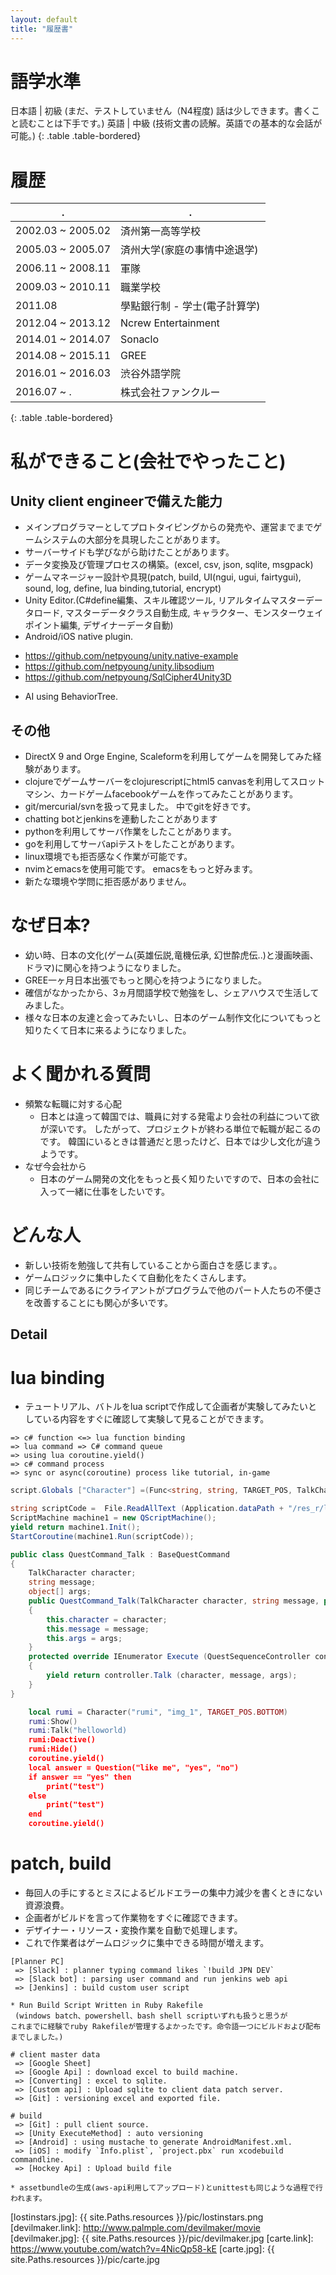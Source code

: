 ```yaml
---
layout: default
title: "履歴書"
---
```


# 語学水準

日本語 | 初級 (まだ、テストしていません（N4程度) 話は少しできます。書くこと読むことは下手です。)
英語   | 中級 (技術文書の読解。英語での基本的な会話が可能。)
{: .table .table-bordered}


# 履歴

.	              | .
------------------|----------------------
2002.03 ~ 2005.02 | 済州第一高等学校
2005.03 ~ 2005.07 | 済州大学(家庭の事情中途退学)
2006.11 ~ 2008.11 | 軍隊
2009.03 ~ 2010.11 | 職業学校
2011.08           | 學點銀行制 - 学士(電子計算学)
2012.04 ~ 2013.12 | Ncrew Entertainment
2014.01 ~ 2014.07 | Sonaclo
2014.08 ~ 2015.11 | GREE
2016.01 ~ 2016.03 | 渋谷外語学院
2016.07 ~ .       | 株式会社ファンクルー
{: .table .table-bordered}



# 私ができること(会社でやったこと)

## Unity client engineerで備えた能力
* メインプログラマーとしてプロトタイピングからの発売や、運営までまでゲームシステムの大部分を具現したことがあります。
* サーバーサイドも学びながら助けたことがあります。
* データ変換及び管理プロセスの構築。(excel, csv, json, sqlite, msgpack)
* ゲームマネージャー設計や具現(patch, build, UI(ngui, ugui, fairtygui), sound, log,  define, lua binding,tutorial, encrypt)
* Unity Editor.(C#define編集、スキル確認ツール, リアルタイムマスターデータロード, マスターデータクラス自動生成, キャラクター、モンスターウェイポイント編集, デザイナーデータ自動)
* Android/iOS native plugin.
 - https://github.com/netpyoung/unity.native-example
 - https://github.com/netpyoung/unity.libsodium
 - https://github.com/netpyoung/SqlCipher4Unity3D
* AI using BehaviorTree.


## その他
* DirectX 9 and Orge Engine, Scaleformを利用してゲームを開発してみた経験があります。
* clojureでゲームサーバーをclojurescriptにhtml5 canvasを利用してスロットマシン、カードゲームfacebookゲームを作ってみたことがあります。
* git/mercurial/svnを扱って見ました。 中でgitを好きです。
* chatting botとjenkinsを連動したことがあります
* pythonを利用してサーバ作業をしたことがあります。
* goを利用してサーバapiテストをしたことがあります。
* linux環境でも拒否感なく作業が可能です。
* nvimとemacsを使用可能です。 emacsをもっと好みます。
* 新たな環境や学問に拒否感がありません。


# なぜ日本?
* 幼い時、日本の文化(ゲーム(英雄伝説,竜機伝承, 幻世酔虎伝..)と漫画映画、ドラマ)に関心を持つようになりました。
* GREE一ヶ月日本出張でもっと関心を持つようになりました。
* 確信がなかったから、3ヵ月間語学校で勉強をし、シェアハウスで生活してみました。
* 様々な日本の友達と会ってみたいし、日本のゲーム制作文化についてもっと知りたくて日本に来るようになりました。


# よく聞かれる質問
* 頻繁な転職に対する心配
  - 日本とは違って韓国では、職員に対する発電より会社の利益について欲が深いです。 したがって、プロジェクトが終わる単位で転職が起こるのです。 韓国にいるときは普通だと思ったけど、日本では少し文化が違うようです。
* なぜ今会社から
  - 日本のゲーム開発の文化をもっと長く知りたいですので、日本の会社に入って一緒に仕事をしたいです。


# どんな人
* 新しい技術を勉強して共有していることから面白さを感じます。。
* ゲームロジックに集中したくて自動化をたくさんします。
* 同じチームであるにクライアントがプログラムで他のパート人たちの不便さを改善することにも関心が多いです。







## Detail
# lua binding

* テュートリアル、バトルをlua scriptで作成して企画者が実験してみたいとしている内容をすぐに確認して実験して見ることができます。

```
=> c# function <=> lua function binding
=> lua command => C# command queue
=> using lua coroutine.yield()
=> c# command process
=> sync or async(coroutine) process like tutorial, in-game
```

``` csharp
script.Globals ["Character"] =(Func<string, string, TARGET_POS, TalkCharacter>)TalkCharacter.GenCharacter;

string scriptCode =  File.ReadAllText (Application.dataPath + "/res_r/lua/quest.lua");
ScriptMachine machine1 = new QScriptMachine();
yield return machine1.Init();
StartCoroutine(machine1.Run(scriptCode));
```


``` csharp
public class QuestCommand_Talk : BaseQuestCommand
{
	TalkCharacter character;
	string message;
	object[] args;
	public QuestCommand_Talk(TalkCharacter character, string message, params object[] args)
	{
		this.character = character;
		this.message = message;
		this.args = args;
	}
	protected override IEnumerator Execute (QuestSequenceController controller)
	{
		yield return controller.Talk (character, message, args);
	}
}
```

``` lua
    local rumi = Character("rumi", "img_1", TARGET_POS.BOTTOM)
    rumi:Show()
    rumi:Talk("helloworld)
    rumi:Deactive()
    rumi:Hide()
    coroutine.yield()
    local answer = Question("like me", "yes", "no")
    if answer == "yes" then
        print("test")
    else
        print("test")
    end
    coroutine.yield()
```


# patch, build
* 毎回人の手にするとミスによるビルドエラーの集中力減少を書くときにない資源浪費。
* 企画者がビルドを言って作業物をすぐに確認できます。
* デザイナー・リソース・変換作業を自動で処理します。
* これで作業者はゲームロジックに集中できる時間が増えます。

```
[Planner PC]
 => [Slack] : planner typing command likes `!build JPN DEV`
 => [Slack bot] : parsing user command and run jenkins web api
 => [Jenkins] : build custom user script

* Run Build Script Written in Ruby Rakefile
 (windows batch、powershell、bash shell scriptいずれも扱うと思うが
これまでに経験でruby Rakefileが管理するよかったです。命令語一つにビルドおよび配布までしました。)

# client master data
 => [Google Sheet]
 => [Google Api] : download excel to build machine.
 => [Converting] : excel to sqlite.
 => [Custom api] : Upload sqlite to client data patch server.
 => [Git] : versioning excel and exported file.

# build
 => [Git] : pull client source.
 => [Unity ExecuteMethod] : auto versioning
 => [Android] : using mustache to generate AndroidManifest.xml.
 => [iOS] : modify `Info.plist`, `project.pbx` run xcodebuild commandline.
 => [Hockey Api] : Upload build file

* assetbundleの生成(aws-api利用してアップロード)とunittestも同じような過程で行われます。

```


[lostinstars.link]: https://youtu.be/zaUb5cVU1nU
[lostinstars.jpg]: {{ site.Paths.resources }}/pic/lostinstars.png
[devilmaker.link]: http://www.palmple.com/devilmaker/movie
[devilmaker.jpg]: {{ site.Paths.resources }}/pic/devilmaker.jpg
[carte.link]: https://www.youtube.com/watch?v=4NicQp58-kE
[carte.jpg]: {{ site.Paths.resources }}/pic/carte.jpg
